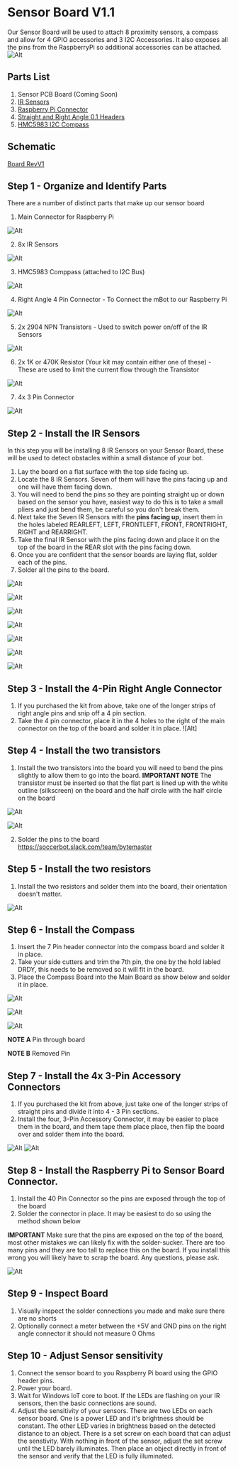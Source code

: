 # Sensor Board V1.1
Our Sensor Board will be used to attach 8 proximity sensors, a compass and allow for 4 GPIO accessories and 3 I2C Accessories.  It also exposes all the pins from the RaspberryPi so additional accessories can be attached.
![Alt](Documentation/SensorBoard/FrontView.jpg)

## Parts List
1) Sensor PCB Board (Coming Soon)
1) [IR Sensors](https://www.amazon.com/gp/product/B01I57HIJ0/ref=oh_aui_detailpage_o05_s00?ie=UTF8&psc=1)
2) [Raspberry Pi Connector](https://www.amazon.com/gp/product/B01IRRCEBK/ref=oh_aui_detailpage_o04_s00?ie=UTF8&psc=1)
4) [Straight and Right Angle 0.1 Headers](https://www.amazon.com/VAPKER-Headers-Connector-Housing-Connectors/dp/B01FWAV61O/ref=sr_1_7?s=electronics&ie=UTF8&qid=1491391221&sr=1-7&keywords=0.1+inch+header+pins)
5) [HMC5983 I2C Compass](https://www.amazon.com/UCTRONICS-HMC5983-Temperature-Compensation-3-Axial/dp/B01DILCSP2/ref=sr_1_1?s=electronics&ie=UTF8&qid=1491391265&sr=1-1&keywords=HMC5983)  

## Schematic
[Board RevV1](Documentation/BoardSchematicV1.0.png)


## Step 1 - Organize and Identify Parts
There are a number of distinct parts that make up our sensor board
1) Main Connector for Raspberry Pi

![Alt](Documentation/SensorBoard/RaspPiConnector.jpg)

2) 8x IR Sensors

![Alt](Documentation/SensorBoard/IRSensorV1.1.jpg)

3) HMC5983 Comppass (attached to I2C Bus)

![Alt](Documentation/SensorBoard/Compass.jpg)

4) Right Angle 4 Pin Connector - To Connect the mBot to our Raspberry Pi

![Alt](Documentation/SensorBoard/4PinConnector.png)

5) 2x 2904 NPN Transistors - Used to switch power on/off of the IR Sensors

![Alt](Documentation/SensorBoard/Transistor.jpg)

6) 2x 1K or 470K Resistor (Your kit may contain either one of these) - These are used to limit the current flow through the Transistor

![Alt](Documentation/SensorBoard/Resistor.jpg)

7) 4x 3 Pin Connector

![Alt](Documentation/SensorBoard/3PinConnector.jpg)



## Step 2 - Install the IR Sensors
In this step you will be installing 8 IR Sensors on your Sensor Board, these will be used to detect obstacles within a small distance of your bot.

1. Lay the board on a flat surface with the top side facing up.
1. Locate the 8 IR Sensors. Seven of them will have the pins facing up and one will have them facing down.
1. You will need to bend the pins so they are pointing straight up or down based on the sensor you have, easiest way to do this is to take a small pliers and just bend them, be careful so you don't break them. 
1. Next take the Seven IR Sensors with the **pins facing up**, insert them in the holes labeled REARLEFT, LEFT, FRONTLEFT, FRONT, FRONTRIGHT, RIGHT and REARRIGHT.
1. Take the final IR Sensor with the pins facing down and place it on the top of the board in the REAR slot with the pins facing down.
1. Once you are confident that the sensor boards are laying flat, solder each of the pins.
1. Solder all the pins to the board.

![Alt](Documentation/SensorBoard/BentPinPliers.jpg)

![Alt](Documentation/SensorBoard/IRSensorBentPin.jpg)

![Alt](Documentation/SensorBoard/InsertSensor.jpg)

![Alt](Documentation/SensorBoard/InsertLeftFront.jpg)

![Alt](Documentation/SensorBoard/RightSensors.jpg)

![Alt](Documentation/SensorBoard/InsertRearSensor.jpg)

![Alt](Documentation/SensorBoard/IRSensorSoldered.jpg)

## Step 3 - Install the 4-Pin Right Angle Connector
1. If you purchased the kit from above, take one of the longer strips of right angle pins and snip off a 4 pin section.
2. Take the 4 pin connector, place it in the 4 holes to the right of the main connector on the top of the board and solder it in place.
![Alt]

## Step 4 - Install the two transistors
1. Install the two transistors into the board you will need to bend the pins slightly to allow them to go into the board.
**IMPORTANT NOTE** The transistor must be inserted so that the flat part is lined up with the white outline (silkscreen) on the board and the half circle with the half circle on the board

![Alt](Documentation/SensorBoard/TransistorPlacement.jpg)

![Alt](Documentation/SensorBoard/InsertTransistor.png)

2. Solder the pins to the board
https://soccerbot.slack.com/team/bytemaster
## Step 5 - Install the two resistors
1. Install the two resistors and solder them into the board, their orientation doesn't matter.

![Alt](Documentation/SensorBoard/ResistorPlacement.jpg)

## Step 6 - Install the Compass
1. Insert the 7 Pin header connector into the compass board and solder it in place.
2. Take your side cutters and trim the 7th pin, the one by the hold labled DRDY, this needs to be removed so it will fit in the board.
3. Place the Compass Board into the Main Board as show below and solder it in place.

![Alt](Documentation/SensorBoard/CompassPins.jpg)

![Alt](Documentation/SensorBoard/AddCompass.jpg)

![Alt](Documentation/SensorBoard/CompassDetails.jpg)

**NOTE A** Pin through board

**NOTE B** Removed Pin


## Step 7 - Install the 4x 3-Pin Accessory Connectors
1. If you purchased the kit from above, just take one of the longer strips of straight pins and divide it into 4 - 3 Pin sections. 
2. Install the four, 3-Pin Accessory Connector, it may be easier to place them in the board, and them tape them place place, then flip the board over and solder them into the board.

![Alt](Documentation/SensorBoard/TopConnectors.jpg)
![Alt](Documentation/SensorBoard/TapeTopConnectors.jpg)


## Step 8 - Install the Raspberry Pi to Sensor Board Connector.
1.  Install the 40 Pin Connector so the pins are exposed through the top of the board
2.  Solder the connector in place.  It may be easiest to do so using the method shown below


**IMPORTANT** Make sure that the pins are exposed on the top of the board, most other mistakes we can likely fix with the solder-sucker.  There are too many pins and they are too tall to replace this on the board.  If you install this wrong you will likely have to scrap the board.  Any questions, please ask.

![Alt](Documentation/SensorBoard/SolderingPins.jpg)

## Step 9 - Inspect Board
1.  Visually inspect the solder connections you made and make sure there are no shorts
2.  Optionally connect a meter between the +5V and GND pins on the right angle connector it should not measure 0 Ohms

## Step 10 - Adjust Sensor sensitivity
1. Connect the sensor board to you Raspberry Pi board using the GPIO header pins.
2. Power your board.
3. Wait for Windows IoT core to boot.  If the LEDs are flashing on your IR sensors, then the basic connections are sound.
4. Adjust the sensitivity of your sensors.  There are two LEDs on each sensor board.  One is a power LED and it's brightness should be constant.  The other LED varies in brightness based on the detected distance to an object. There is a set screw on each board that can adjust the senstivity. With nothing in front of the sensor, adjust the set screw until the LED barely illuminates.  Then place an object directly in front of the sensor and verify that the LED is fully illuminated.
